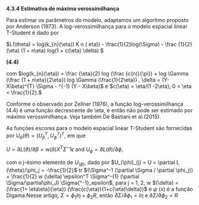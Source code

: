 **4.3.4 Estimativa de máxima verossimilhança**

Para estimar os parâmetros do modelo, adaptamos um algoritmo proposto por Anderson (1973). A log-verossimilhança para o modelo espacial linear T-Student é dado por

$L(\theta) = log(k_{n}(\eta)) K n ( eta)) - \frac{1}{2}log(\Sigma) - \frac {1}{2}(\eta)  (1 + n\eta) log(1 + c(\eta) \delta) $ 

**(4.4)**

com $log(k_{n}(\eta)) = \frac {\eta}{2} log (\frac {c(n)}{\pi}) + log \Gamma (\frac {1 + n\eta}{2\eta}) log \Gamma (\frac{1}{2\eta}) , \delta = (Y-X\beta)^{T} \Sigma - ^{-1} (Y - X\beta)$ e $c(\eta) = \eta/(1 -2\eta), 0 < \eta < \frac{1}{2}.$

Conforme o observado por Zellner (1976), a função log-verossimilhança (4.4) é uma função decrescente de \eta, e então não pode ser estimado por máximo verossimilhança. Veja também De Bastiani et al.(2015).

As funções escores para o modelo espacial linear T-Student são fornecidas por $U_{\theta}(\theta) = (U^T_\beta, U^T_\phi)^T$, em que 

$U = \partial L (\theta) /\partial\beta = w(\delta) X^T \Sigma^-1\epsilon$ and $U_\phi=\partial L (\theta)/\partial\phi$,

com o j-ésimo elemento de $U_(\phi)$, dado por $U_(\phi)_(j) = U = \partial L (\theta)/\phi_j = -\frac{1}{2}$ tr
$(\Sigma^-1 (\partial \Sigma / \partial \phi_j)) + \frac{1}{2} w (\delta) \epsilon^T \Sigma^-{1} (\partial \Sigma/\partial\phi_J) \Sigma{^-1}_epsilon$, para j = 1, 2, w $(\delta) = (\frac{1+ \eta\eta}{\eta}) (\frac{c(\eta)}{1+c(\eta)\delta})$ e $\psi$ (x) é a função Digama.Nesse artigo, $\Sigma = \phi_1 I\eta + \phi_2 R$, então $\partial \Sigma/\partial \phi_1 = I\eta$ e $\partial \Sigma/ \partial \phi_2 = R$


